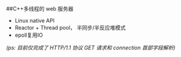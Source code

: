 ##C++多线程的 web 服务器

+ Linux native API
+ Reactor + Thread pool， 半同步/半反应堆模式 
+ epoll复用IO

*(ps: 目前仅完成了 HTTP/1.1 协议 GET 请求和 connection 首部字段解析)*

